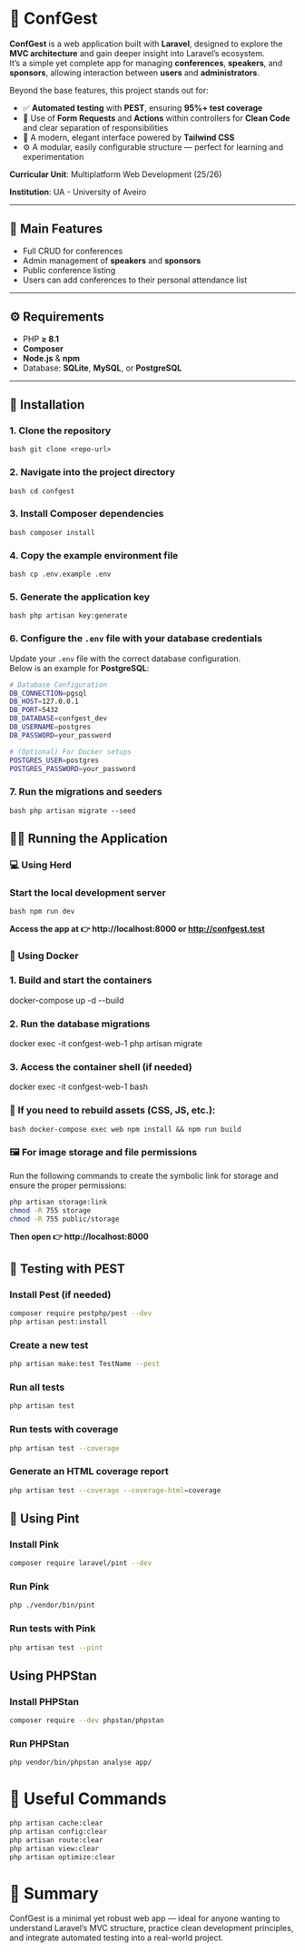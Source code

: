 # 🎤 **ConfGest**

**ConfGest** is a web application built with **Laravel**, designed to explore the **MVC architecture** and gain deeper insight into Laravel’s ecosystem.  
It’s a simple yet complete app for managing **conferences**, **speakers**, and **sponsors**, allowing interaction between **users** and **administrators**.

Beyond the base features, this project stands out for:
- ✅ **Automated testing** with **PEST**, ensuring **95%+ test coverage**
- 🧩 Use of **Form Requests** and **Actions** within controllers for **Clean Code** and clear separation of responsibilities
- 🎨 A modern, elegant interface powered by **Tailwind CSS**
- ⚙️ A modular, easily configurable structure — perfect for learning and experimentation

**Curricular Unit**: Multiplatform Web Development (25/26)

**Institution**: UA - University of Aveiro

---

## 🧭 **Main Features**

- Full CRUD for conferences
- Admin management of **speakers** and **sponsors**
- Public conference listing
- Users can add conferences to their personal attendance list

---

## ⚙️ **Requirements**

- PHP **≥ 8.1**
- **Composer**
- **Node.js** & **npm**
- Database: **SQLite**, **MySQL**, or **PostgreSQL**

---

## 🚀 **Installation**

### 1. Clone the repository
```bash git clone <repo-url> ```

### 2. Navigate into the project directory
```bash cd confgest ```

### 3. Install Composer dependencies
```bash composer install ```

### 4. Copy the example environment file
```bash cp .env.example .env ```

### 5. Generate the application key
```bash php artisan key:generate ```

### 6. Configure the `.env` file with your database credentials

Update your `.env` file with the correct database configuration.  
Below is an example for **PostgreSQL**:

```bash
# Database Configuration
DB_CONNECTION=pgsql
DB_HOST=127.0.0.1
DB_PORT=5432
DB_DATABASE=confgest_dev
DB_USERNAME=postgres
DB_PASSWORD=your_password

# (Optional) For Docker setups
POSTGRES_USER=postgres
POSTGRES_PASSWORD=your_password 
```

### 7. Run the migrations and seeders
```bash php artisan migrate --seed ```

## 🧑‍💻 **Running the Application**

### 💻 **Using Herd**

### Start the local development server
```bash npm run dev ```

**Access the app at 👉 http://localhost:8000 or http://confgest.test**

### 🐳 **Using Docker**

### 1. Build and start the containers
docker-compose up -d --build

### 2. Run the database migrations
docker exec -it confgest-web-1 php artisan migrate

### 3. Access the container shell (if needed)
docker exec -it confgest-web-1 bash

### 🧩 If you need to rebuild assets (CSS, JS, etc.):
```bash docker-compose exec web npm install && npm run build ```

### 🖼️ **For image storage and file permissions**

Run the following commands to create the symbolic link for storage and ensure the proper permissions:

```bash
php artisan storage:link
chmod -R 755 storage
chmod -R 755 public/storage
```
**Then open 👉 http://localhost:8000**

## **🧪 Testing with PEST**

### Install Pest (if needed)
```bash 
composer require pestphp/pest --dev
php artisan pest:install
```
### Create a new test
```bash 
php artisan make:test TestName --pest
```

### Run all tests
```bash 
php artisan test
```

### Run tests with coverage
```bash 
php artisan test --coverage
```

### Generate an HTML coverage report
```bash 
php artisan test --coverage --coverage-html=coverage
``` 

## **💖 Using Pint**

### Install Pink
```bash
composer require laravel/pint --dev
```

### Run Pink
```bash
php ./vendor/bin/pint
```

### Run tests with Pink
```bash
php artisan test --pint
```

## **Using PHPStan**
### Install PHPStan
```bash
composer require --dev phpstan/phpstan
```
### Run PHPStan
```bash
php vendor/bin/phpstan analyse app/
```

# 🧼 Useful Commands
```bash
php artisan cache:clear
php artisan config:clear
php artisan route:clear
php artisan view:clear
php artisan optimize:clear
```

# **🧱 Summary**

ConfGest is a minimal yet robust web app — ideal for anyone wanting to understand Laravel’s MVC structure, practice clean development principles, and integrate automated testing into a real-world project.
